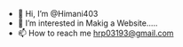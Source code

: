 - 👋 Hi, I’m @Himani403
- 👀 I’m interested in Makig a Website.....
- 📫 How to reach me hrp03193@gmail.com

<!---
Himani403/Himani403 is a ✨ special ✨ repository because its `README.md` (this file) appears on your GitHub profile.
You can click the Preview link to take a look at your changes.
--->
